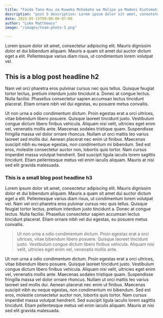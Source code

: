 ```yaml
---
title: "Faida Tano Kuu za Kuweka Mchakato wa Malipo ya Madeni Kiotomatiki"
description: "post 5 description: Lorem ipsum dolor sit amet, consetetur sadipscing elitr, sed diam nonumy."
date: 2023-05-15T09:00:00-07:00
author: "Luke Matthewss"
image: "/images/team-photo-3.png"

---
```


Lorem ipsum dolor sit amet, consectetur adipiscing elit. Mauris dignissim dolor et dui bibendum aliquam. Mauris a quam sit amet dui auctor dictum eget a elit. Pellentesque varius diam risus, ut condimentum lorem volutpat vel.

## This is a blog post headline h2

Nam vel orci pharetra eros pulvinar cursus nec quis tellus. Quisque feugiat tortor lectus, pretium interdum justo tincidunt a. Donec at congue lectus. Nulla facilisi. Phasellus consectetur sapien accumsan lectus tincidunt placerat. Etiam ornare nibh vel dui egestas, eu posuere metus convallis.

Ut non urna a odio condimentum dictum. Proin egestas erat a orci ultrices, vitae bibendum libero posuere. Quisque laoreet tincidunt justo. Vestibulum congue dictum libero finibus vehicula. Aliquam nisi velit, ultricies eget enim vel, venenatis mollis ante. Maecenas sodales tristique quam. Suspendisse fringilla massa vel dolor ornare rhoncus. Nullam ut orci mattis leo varius laoreet sed mollis dui. Aenean placerat nec enim ut finibus. Maecenas suscipit nibh eu neque egestas, non condimentum mi bibendum. Sed est eros, molestie consectetur auctor non, lobortis quis tortor. Nam cursus imperdiet massa volutpat hendrerit. Sed suscipit ligula iaculis lorem sagittis tincidunt. Etiam pellentesque metus vel enim iaculis aliquam. Mauris at nisi sed elit gravida malesuada.

### This is a small blog post headline h3

Lorem ipsum dolor sit amet, consectetur adipiscing elit. Mauris dignissim dolor et dui bibendum aliquam. Mauris a quam sit amet dui auctor dictum eget a elit. Pellentesque varius diam risus, ut condimentum lorem volutpat vel. Nam vel orci pharetra eros pulvinar cursus nec quis tellus. Quisque feugiat tortor lectus, pretium interdum justo tincidunt a. Donec at congue lectus. Nulla facilisi. Phasellus consectetur sapien accumsan lectus tincidunt placerat. Etiam ornare nibh vel dui egestas, eu posuere metus convallis.

> Ut non urna a odio condimentum dictum. Proin egestas erat a orci ultrices, vitae bibendum libero posuere. Quisque laoreet tincidunt justo. Vestibulum congue dictum libero finibus vehicula. Aliquam nisi velit, ultricies eget enim vel, venenatis mollis ante.

Ut non urna a odio condimentum dictum. Proin egestas erat a orci ultrices, vitae bibendum libero posuere. Quisque laoreet tincidunt justo. Vestibulum congue dictum libero finibus vehicula. Aliquam nisi velit, ultricies eget enim vel, venenatis mollis ante. Maecenas sodales tristique quam. Suspendisse fringilla massa vel dolor ornare rhoncus. Nullam ut orci mattis leo varius laoreet sed mollis dui. Aenean placerat nec enim ut finibus. Maecenas suscipit nibh eu neque egestas, non condimentum mi bibendum. Sed est eros, molestie consectetur auctor non, lobortis quis tortor. Nam cursus imperdiet massa volutpat hendrerit. Sed suscipit ligula iaculis lorem sagittis tincidunt. Etiam pellentesque metus vel enim iaculis aliquam. Mauris at nisi sed elit gravida malesuada.
